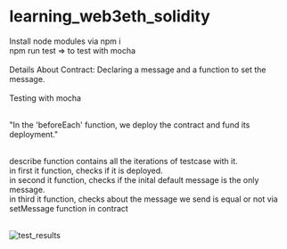 # learning_web3eth_solidity

Install node modules via npm i <br/>
npm run test => to test with mocha
<br/>
<br/>
Details About Contract: Declaring a message and a function to set the message.<br/><br/>
Testing with mocha
<br/>
<br/>

"In the 'beforeEach' function, we deploy the contract and fund its deployment."
<br/>
<br/>

describe function contains all the iterations of testcase with it.<br/>
in first it function, checks if it is deployed.<br/>
in second it function, checks if the inital default message is the only message.<br/>
in third it function, checks about the message we send is equal or not via setMessage function in contract<br/><br/>

![test_results](https://github.com/develop-build/smartContract_practiceWithTest/assets/128772214/ba300f91-22b6-4de4-9229-f7897928067b)
